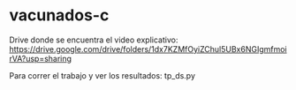 # vacunados-c
Drive donde se encuentra el video explicativo: 
https://drive.google.com/drive/folders/1dx7KZMfOyiZChul5UBx6NGIgmfmoirVA?usp=sharing 

Para correr el trabajo y ver los resultados:
tp_ds.py
